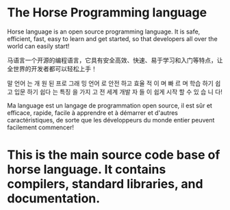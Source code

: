 # The Horse Programming language


Horse language is an open source programming language. It is safe, efficient, fast, easy to learn and get started, so that developers all over the world can easily start!

马语言一个开源的编程语言，它具有安全高效、快速、易于学习和入门等特点，让全世界的开发者都可以轻松上手！

말 언어 는 개 원 된 프로 그래 밍 언어 로 안전 하고 효율 적 이 며 빠 르 며 학습 하기 쉽 고 입문 하기 쉽다 는 특징 을 가지 고 전 세계 개발 자 들 이 쉽게 시작 할 수 있 습 니 다!

Ma language est un langage de programmation open source, il est sûr et efficace, rapide, facile à apprendre et à démarrer et d'autres caractéristiques, de sorte que les développeurs du monde entier peuvent facilement commencer!



# This is the main source code base of horse language. It contains compilers, standard libraries, and documentation.


